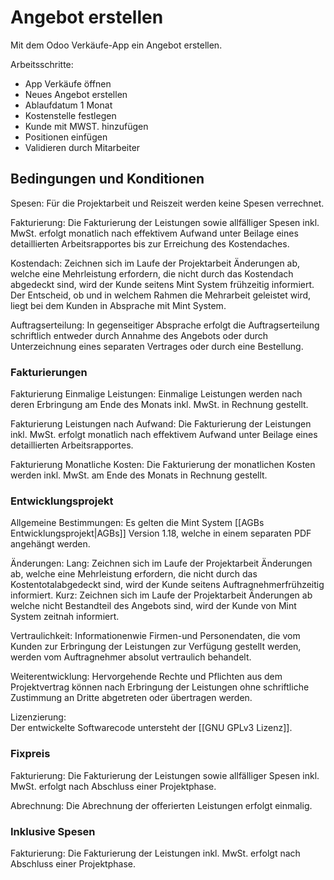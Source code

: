 # Angebot erstellen
Mit dem Odoo Verkäufe-App ein Angebot erstellen.

Arbeitsschritte:
* App Verkäufe öffnen
* Neues Angebot erstellen
* Ablaufdatum 1 Monat
* Kostenstelle festlegen
* Kunde mit MWST. hinzufügen
* Positionen einfügen
* Validieren durch Mitarbeiter

## Bedingungen und Konditionen

Spesen:
Für die Projektarbeit und Reiszeit werden keine Spesen verrechnet.

Fakturierung:
Die Fakturierung der Leistungen sowie allfälliger Spesen inkl. MwSt. erfolgt monatlich nach effektivem Aufwand unter Beilage eines detaillierten Arbeitsrapportes bis zur Erreichung des Kostendaches.

Kostendach:
Zeichnen sich im Laufe der Projektarbeit Änderungen ab, welche eine Mehrleistung erfordern, die nicht durch das Kostendach abgedeckt sind, wird der Kunde seitens Mint System frühzeitig informiert. Der Entscheid, ob und in welchem Rahmen die Mehrarbeit geleistet wird, liegt bei dem Kunden in Absprache mit Mint System. 

Auftragserteilung:
In gegenseitiger Absprache erfolgt die Auftragserteilung schriftlich entweder durch Annahme des Angebots oder durch Unterzeichnung eines separaten Vertrages oder durch eine Bestellung.

### Fakturierungen

Fakturierung Einmalige Leistungen:
Einmalige Leistungen werden nach deren Erbringung am Ende des Monats inkl. MwSt. in Rechnung gestellt.

Fakturierung Leistungen nach Aufwand:
Die Fakturierung der Leistungen inkl. MwSt. erfolgt monatlich nach effektivem Aufwand unter Beilage eines detaillierten Arbeitsrapportes.

Fakturierung Monatliche Kosten:
Die Fakturierung der monatlichen Kosten werden inkl. MwSt. am Ende des Monats in Rechnung gestellt.

### Entwicklungsprojekt

Allgemeine Bestimmungen:
Es gelten die Mint System [[AGBs Entwicklungsprojekt|AGBs]] Version 1.18, welche in einem separaten PDF angehängt werden.

Änderungen:
Lang: Zeichnen sich im Laufe der Projektarbeit Änderungen ab, welche eine Mehrleistung erfordern, die nicht durch das Kostentotalabgedeckt sind, wird der Kunde seitens Auftragnehmerfrühzeitig informiert.
Kurz: Zeichnen sich im Laufe der Projektarbeit Änderungen ab welche nicht Bestandteil des Angebots sind, wird der Kunde von Mint System zeitnah informiert.

Vertraulichkeit:
Informationenwie Firmen-und Personendaten, die vom Kunden zur Erbringung der Leistungen zur Verfügung gestellt werden, werden vom Auftragnehmer absolut vertraulich behandelt.

Weiterentwicklung:
Hervorgehende Rechte und Pflichten aus dem Projektvertrag können nach Erbringung der Leistungen ohne schriftliche Zustimmung an Dritte abgetreten oder übertragen werden.

Lizenzierung:  
Der entwickelte Softwarecode untersteht der [[GNU GPLv3 Lizenz]].

### Fixpreis

Fakturierung:
Die Fakturierung der Leistungen sowie allfälliger Spesen inkl. MwSt. erfolgt nach Abschluss einer Projektphase.

Abrechnung:
Die Abrechnung der offerierten Leistungen erfolgt einmalig.

### Inklusive Spesen

Fakturierung:
Die Fakturierung der Leistungen inkl. MwSt. erfolgt nach Abschluss einer Projektphase.